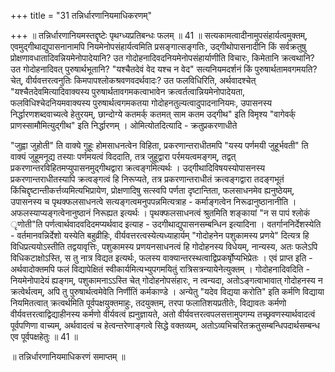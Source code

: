 +++
title = "31 तन्निर्धारणानियमाधिकरणम्"

+++
॥ तन्निर्धारणानियमस्तद्दृष्टेः पृथग्ध्यप्रतिबन्धः फलम् ॥ 41 ॥ सत्यकामत्वादीनामुपसंहार्यत्वमुक्तम्, एवमुद्गीथाद्युपासनानामपि नियमेनोपसंहार्यत्वमिति प्रसङ्गात्सङ्गतिः, उद्गीथोपासनादीनि किं सर्वक्रतुषु प्रोक्षणावधातादिवन्नियमेनोपादेयानि? उत गोदोहनादिवदनियमेनोपसंहार्याणीति विचारः, किमेतानि क्रत्वथानि? उत गोदोहनादिवत् पुरुषार्थभूतानि? "यश्चैतदेवं वेद यश्च न वेद" सत्यनियमदर्शनं किं पुरुषार्थतामवगमयति? चेत्, वीर्यवत्तरत्वनुतिः किमपापश्लोकश्रवणवदर्थवादः? उत फलविधिरिति, अर्थवादश्चेत् "यश्चैतदेवमित्यादिवाक्यस्य पुरुषार्थतावगमकत्वाभावेन क्रत्वर्तत्वान्नियमेनोपादेयता, फलविधिश्चेदनियमवाक्यस्य पुरुषार्थत्वगमकतया गोदोहनतुल्यत्वादुपादनानियमः, उपासनस्य निर्द्धारणशब्दवाच्यत्वे हेतुरयम्, छान्दोग्ये कतमर्क् कतमत् साम कतम उद्गीथ" इति विमृश्य "वागेवर्क् प्राणस्सामौमित्युद्गीथ" इति निर्द्धारणम् । ओमित्योतदित्यादि - क्रतुप्रकरणाधीते

"जुह्वा जुहोती" ति वाक्ये गुहूः होमसाधनत्वेन विहिता, प्रकरणान्तराधीतमपि "यस्य पर्णमयी जुहूर्भवती" ति वाक्यं जुहूमनूद्य तस्याः पर्णमयत्वं विददाति, तत्र जुहूद्वारा पर्रमयत्वमङ्गम्, तद्वत् प्रकरणान्तरविहितमप्युपासनमुद्गीथद्वारा क्रत्वङ्गमित्यर्थः । उद्गीथादिविषयस्योपासनस्य प्रकरणान्तराधीतस्यापि क्रत्वङ्गत्वं हि निरूप्यते, तत्र प्रकरणान्तराधीतं क्रत्वङ्गद्वारा तदङ्गभूतं किंचिद्दृष्टान्तीकर्त्तव्यमित्यभिप्रायेण, प्रोक्षणादिषु सत्स्वपि पर्णता दृष्टान्तिता, फलसाधनमेव ह्यनुष्ठेयम्, उपासनस्य च पृथक्फलसाधनत्वे सत्यङ्गत्वमनुपपन्नमित्यत्राह - कर्माङ्गत्वेन निरूढानुष्ठानानीति । अफलस्याप्यङ्गत्वेनानुष्ठानं निरूह्यत इत्यर्थः । पृथक्फलसाधनत्वं श्रुतमिति शङ्कायां "न स पापं श्लोकं ृणोती"ति पर्णत्वार्थवादवदिदमप्यर्थवाद इत्याह - उदगीथाद्युपासनसम्बन्धिन इत्यादिना । वतर्गाननिर्देशस्येति - वर्तमानवन्निर्देशो यस्येति बहुव्रीहिः, वीर्यवत्तरत्वस्येत्यध्याहार्यम् "गोदोहनेन पशुकामस्य प्रणये" दित्यत्र हि विधिप्रत्ययोऽस्तीति तद्वयावृत्तिः, पशुकामस्य प्रणयनसाधनत्वं हि गोदोहनस्य विधेयम्, नान्यस्य, अतः फलेऽपि विधिकटाक्षोऽस्ति, स तु नात्र विद्यत इत्यर्थः, फलस्य वाक्यान्तरस्थत्वाद्विप्रकर्षृोप्यभिप्रेतः । एवं प्राप्त इति - अर्थवादोक्तमपि फलं विद्यापेक्षितं स्वीकार्यमित्यभ्युपगमयितुं रात्रिसत्रन्यायेनेत्युक्तम् । गोदोहनादिवदिति - नियमेनोपादेयं ह्यङ्गम्, पशुकामनाऽऽस्ति चेत् गोदोहनोपसंहारः, न त्वन्यदा, अतोऽङ्गत्वाभावात् गोदोहनस्य न क्रत्वेर्थत्वम्, अपि तु पुरुषार्थत्वमेवेति निर्णीतिं कर्मकाण्डे । अन्येतु "यदेव विद्यया करोति" इति कर्मणि विद्याया नियमितत्वात् क्रत्वर्थमिति पूर्वपक्षयुक्तमाहुः, तदयुक्तम्, तरपा फलातिशयप्रतीतेः, विद्यावतः कर्मणो वीर्यवत्तरत्वाद्विद्याहीनस्य कर्मणो वीर्यवत्वं ह्यनुज्ञायते, अतो वीर्यवत्तरत्वपलसत्तामुपगम्य तच्छ्रवणस्यार्थवादत्वं पूर्वपणिणा वाच्यम्, अर्थवादत्वं च हेत्वन्तरेणाङ्गत्वे सिद्धे वक्तव्यम्, अतोऽव्यभिचरितक्रतुसम्बन्धिपदार्थसम्बन्ध एव पूर्वपक्षहेतुः ॥ 41 ॥

॥ तन्निर्धारणानियमाधिकरणं समाप्तम् ॥

